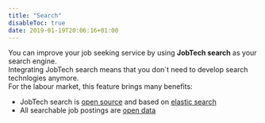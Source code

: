 ```yaml
---
title: "Search"
disableToc: true
date: 2019-01-19T20:06:16+01:00
---
```

You can improve your job seeking service by using **JobTech search** as your search engine.   
Integrating JobTech search means that you don´t need to develop search technlogies anymore.  
For the labour market, this feature brings many benefits:

<!--- JobTech search is an [open API](http://develop.sokapi.platsbanka.nu/)-->
- JobTech search is [open source](/doc/samples) and based on [elastic search](https://www.elastic.co/products/elasticsearch)
- All searchable job postings are [open data](/doc/api)
